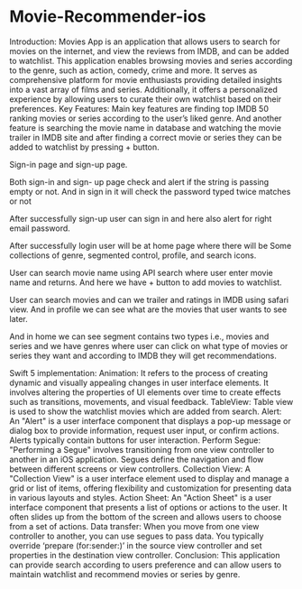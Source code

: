 # Movie-Recommender-ios

Introduction:
Movies App is an application that allows users to search for movies on the internet, and view the reviews from IMDB, and can be added to watchlist. This application enables browsing movies and series 
according to the genre, such as action, comedy, crime and more. It serves as comprehensive platform for movie enthusiasts providing detailed insights into a vast array of films and series. Additionally, 
it offers a personalized experience by allowing users to curate their own watchlist based on their preferences. 
Key Features: 
Main key features are finding top IMDB 50 ranking movies or series according to the user’s liked genre. And another feature is searching the movie name in database and watching the movie trailer in 
IMDB site and after finding a correct movie or series they can be added to watchlist by pressing + button. 

Sign-in page and sign-up page. 
     
Both sign-in and sign- up page check and alert if the string is passing empty or not. And in sign in it will check the password typed twice matches or not
        
After successfully sign-up user can sign in and here also alert for right email password. 
 
After successfully login user will be at home page where there will be 
Some collections of genre, segmented control, profile, and search icons.
                                  
 User can search movie name using API search where user enter movie name and returns. And here we have + button to add movies to watchlist. 
         
User can search movies and can we trailer and ratings in IMDB using safari view. And in profile we can see what are the movies that user wants to see later.


And in home we can see segment contains two types i.e., movies and series and we have genres where user can click on what type of movies or series they want and according to IMDB they will get recommendations. 
                       

Swift 5 implementation:
Animation:  It refers to the process of creating dynamic and visually appealing changes in user interface elements. It involves altering the properties of UI elements over time to create effects such as transitions, movements, and visual feedback. 
TableView: Table view is used to show the watchlist movies which are added from search.
Alert: An "Alert" is a user interface component that displays a pop-up message or dialog box to provide information, request user input, or confirm actions. Alerts typically contain buttons for user interaction. 
Perform Segue: "Performing a Segue" involves transitioning from one view controller to another in an iOS application. Segues define the navigation and flow between different screens or view controllers. 
Collection View: A "Collection View" is a user interface element used to display and manage a grid or list of items, offering flexibility and customization for presenting data in various layouts and styles. 
Action Sheet: An "Action Sheet" is a user interface component that presents a list of options or actions to the user. It often slides up from the bottom of the screen and allows users to choose from a set of actions. 
Data transfer: When you move from one view controller to another, you can use segues to pass data. You typically override ‘prepare (for:sender:)’ in the source view controller and set properties in the destination view controller.
Conclusion: 
This application can provide search according to users preference and can allow users to maintain watchlist and recommend movies or series by genre.
